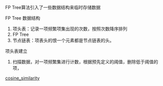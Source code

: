 FP Tree算法引入了一些数据结构来临时存储数据

FP Tree 数据结构

1. 项头表：记录一项频繁项集出现的次数，按照次数降序排列
2. FP Tree
3. 节点链表：项表头的恨一个元素都是节点链表的头。


项头表建立

1. 扫描数据，对一项频繁集进行计数，根据预先定义的阈值，删除低于阈值的项，

[cosine_similarity](https://zh.wikipedia.org/wiki/%E4%BD%99%E5%BC%A6%E7%9B%B8%E4%BC%BC%E6%80%A7)

